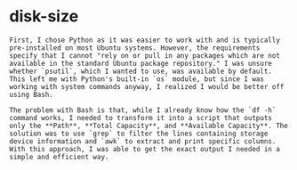 # disk-size
    First, I chose Python as it was easier to work with and is typically pre-installed on most Ubuntu systems. However, the requirements specify that I cannot "rely on or pull in any packages which are not available in the standard Ubuntu package repository." I was unsure whether `psutil`, which I wanted to use, was available by default. This left me with Python's built-in `os` module, but since I was working with system commands anyway, I realized I would be better off using Bash.

    The problem with Bash is that, while I already know how the `df -h` command works, I needed to transform it into a script that outputs only the **Path**, **Total Capacity**, and **Available Capacity**. The solution was to use `grep` to filter the lines containing storage device information and `awk` to extract and print specific columns. With this approach, I was able to get the exact output I needed in a simple and efficient way.
